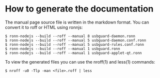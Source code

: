 # How to generate the documentation

The manual page source file is written in the markdown format. You can
convert it to roff or HTML using ronnjs:

    $ ronn-nodejs --build --roff --manual 8 usbguard-daemon.ronn
    $ ronn-nodejs --build --roff --manual 5 usbguard-daemon.conf.ronn
    $ ronn-nodejs --build --roff --manual 5 usbguard-rules.conf.ronn
    $ ronn-nodejs --build --roff --manual 1 usbguard.ronn
    $ ronn-nodejs --build --roff --manual 1 usbguard-applet-qt.ronn

To view the generated files you can use the nroff(1) and less(1) commands:

    $ nroff -u0 -Tlp -man <file>.roff | less

